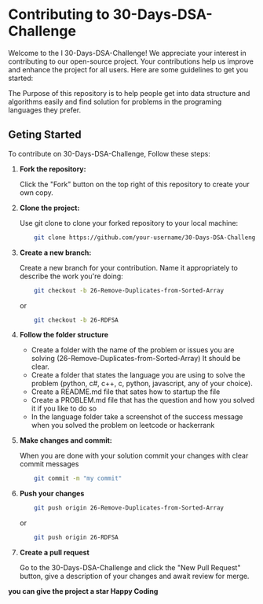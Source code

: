 # Contributing to 30-Days-DSA-Challenge

Welcome to the I 30-Days-DSA-Challenge! We appreciate your interest in contributing to our open-source project. Your contributions help us improve and enhance the project for all users. Here are some guidelines to get you started:

The Purpose of this repository is to help people get into data structure and algorithms easily and find solution for problems in the programing languages they prefer.

## Geting Started

To contribute on 30-Days-DSA-Challenge, Follow these steps:

1. **Fork the repository:**

    Click the "Fork" button on the top right of this repository to create your own copy.

2. **Clone the project:**

    Use git clone to clone your forked repository to your local machine:

    ``` bash
        git clone https://github.com/your-username/30-Days-DSA-Challenge.git
    ```

3. **Create a new branch:**

    Create a new branch for your contribution. Name it appropriately to describe the work you're doing:

    ```bash
        git checkout -b 26-Remove-Duplicates-from-Sorted-Array
    ```

    or

    ```bash
        git checkout -b 26-RDFSA
    ```

4. **Follow the folder structure**

    - Create a folder with the name of the problem or issues you are solving (26-Remove-Duplicates-from-Sorted-Array) It should be clear.
    - Create a folder that states the language you are using to solve the problem (python, c#, c++, c, python, javascript, any of your choice).
    - Create a README.md file that sates how to startup the file
    - Create a PROBLEM.md file that has the question and how you solved it if you like to do so
    - In the language folder take a screenshot of the success message when you solved the problem on leetcode or hackerrank

5. **Make changes and commit:**

    When you are done with your solution commit your changes with clear commit messages

    ```bash
        git commit -m "my commit"
    ```

6. **Push your changes**

    ```bash
        git push origin 26-Remove-Duplicates-from-Sorted-Array
    ```

    or

    ```bash
        git push origin 26-RDFSA
    ```

7. **Create a pull request**

    Go to the 30-Days-DSA-Challenge and click the "New Pull Request" button, give a description of your changes and await review for merge.

**you can give the project a star Happy Coding**